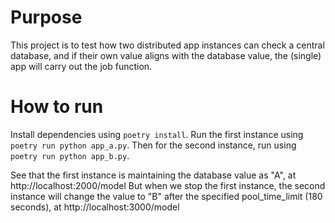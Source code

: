# Purpose
This project is to test how two distributed app instances can check a central database, and if their own value aligns with the database value, the (single) app will carry out the job function.

# How to run
Install dependencies using `poetry install`.
Run the first instance using `poetry run python app_a.py`.
Then for the second instance, run using `poetry run python app_b.py`.

See that the first instance is maintaining the database value as "A", at http://localhost:2000/model
But when we stop the first instance, the second instance will change the value to "B" after the specified pool_time_limit (180 seconds), at http://localhost:3000/model

